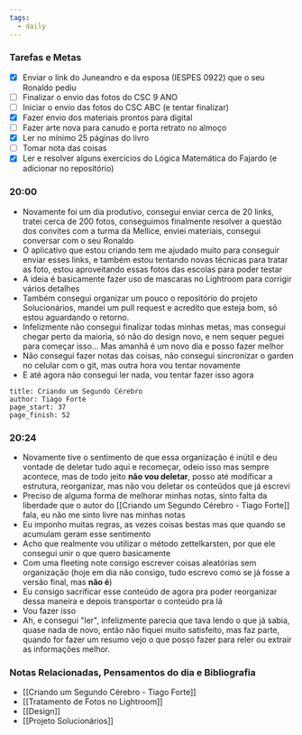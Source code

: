 ```yaml
---
tags:
  - daily
---
```

### Tarefas e Metas

- [x] Enviar o link do Juneandro e da esposa (IESPES 0922) que o seu Ronaldo pediu
- [ ] Finalizar o envio das fotos do CSC 9 ANO
- [ ] Iniciar o envio das fotos do CSC ABC (e tentar finalizar)
- [x] Fazer envio dos materiais prontos para digital
- [ ] Fazer arte nova para canudo e porta retrato no almoço
- [x] Ler no mínimo 25 páginas do livro
- [ ] Tomar nota das coisas
- [x] Ler e resolver alguns exercícios do Lógica Matemática do Fajardo (e adicionar no repositório) 

### 20:00

- Novamente foi um dia produtivo, consegui enviar cerca de 20 links, tratei cerca de 200 fotos, conseguimos finalmente resolver a questão dos convites com a turma da Mellice, enviei materiais, consegui conversar com o seu Ronaldo
- O aplicativo que estou criando tem me ajudado muito para conseguir enviar esses links, e também estou tentando novas técnicas para tratar as foto, estou aproveitando essas fotos das escolas para poder testar
- A ideia é basicamente fazer uso de mascaras no Lightroom para corrigir vários detalhes
- Também consegui organizar um pouco o repositório do projeto Solucionários, mandei um pull request e acredito que esteja bom, só estou aguardando o retorno.
- Infelizmente não consegui finalizar todas minhas metas, mas consegui chegar perto da maioria, só não do design novo, e nem sequer peguei para começar isso... Mas amanhã é um novo dia e posso fazer melhor
- Não consegui fazer notas das coisas, não consegui sincronizar o garden no celular com o git, mas outra hora vou tentar novamente
- E até agora não consegui ler nada, vou tentar fazer isso agora

```reading
title: Criando um Segundo Cérebro
author: Tiago Forte
page_start: 37
page_finish: 52
```

### 20:24

- Novamente tive o sentimento de que essa organização é inútil e deu vontade de deletar tudo aqui e recomeçar, odeio isso mas sempre acontece, mas de todo jeito **não vou deletar**, posso até modificar a estrutura, reorganizar, mas não vou deletar os conteúdos que já escrevi
- Preciso de alguma forma de melhorar minhas notas, sinto falta da liberdade que o autor do [[Criando um Segundo Cérebro - Tiago Forte]] fala, eu não me sinto livre nas minhas notas
- Eu imponho muitas regras, as vezes coisas bestas mas que quando se acumulam geram esse sentimento
- Acho que realmente vou utilizar o método zettelkarsten, por que ele consegui unir o que quero basicamente
- Com uma fleeting note consigo escrever coisas aleatórias sem organização (hoje em dia não consigo, tudo escrevo como se já fosse a versão final, mas **não é**)
- Eu consigo sacrificar esse conteúdo de agora pra poder reorganizar dessa maneira e depois transportar o conteúdo pra lá
- Vou fazer isso
- Ah, e consegui "ler", infelizmente parecia que tava lendo o que já sabia, quase nada de novo, então não fiquei muito satisfeito, mas faz parte, quando for fazer um resumo vejo o que posso fazer para reler ou extrair as informações melhor.

### Notas Relacionadas, Pensamentos do dia e Bibliografia

- [[Criando um Segundo Cérebro - Tiago Forte]]
- [[Tratamento de Fotos no Lightroom]]
- [[Design]]
- [[Projeto Solucionários]]
